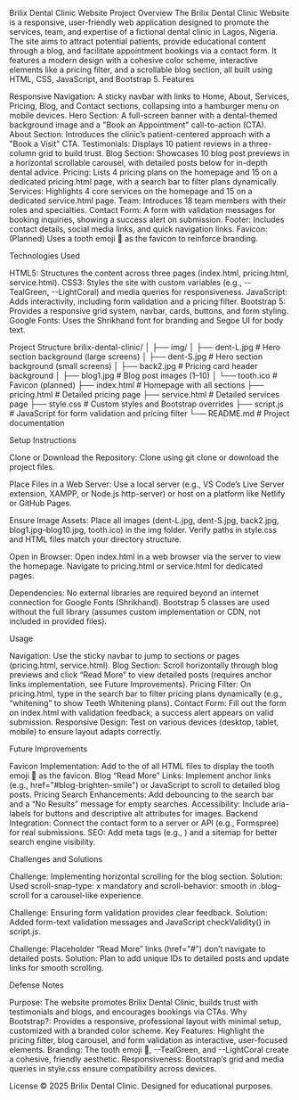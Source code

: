Brilix Dental Clinic Website
Project Overview
The Brilix Dental Clinic Website is a responsive, user-friendly web application designed to promote the services, team, and expertise of a fictional dental clinic in Lagos, Nigeria. The site aims to attract potential patients, provide educational content through a blog, and facilitate appointment bookings via a contact form. It features a modern design with a cohesive color scheme, interactive elements like a pricing filter, and a scrollable blog section, all built using HTML, CSS, JavaScript, and Bootstrap 5.
Features

Responsive Navigation: A sticky navbar with links to Home, About, Services, Pricing, Blog, and Contact sections, collapsing into a hamburger menu on mobile devices.
Hero Section: A full-screen banner with a dental-themed background image and a "Book an Appointment" call-to-action (CTA).
About Section: Introduces the clinic’s patient-centered approach with a "Book a Visit" CTA.
Testimonials: Displays 10 patient reviews in a three-column grid to build trust.
Blog Section: Showcases 10 blog post previews in a horizontal scrollable carousel, with detailed posts below for in-depth dental advice.
Pricing: Lists 4 pricing plans on the homepage and 15 on a dedicated pricing.html page, with a search bar to filter plans dynamically.
Services: Highlights 4 core services on the homepage and 15 on a dedicated service.html page.
Team: Introduces 18 team members with their roles and specialties.
Contact Form: A form with validation messages for booking inquiries, showing a success alert on submission.
Footer: Includes contact details, social media links, and quick navigation links.
Favicon: (Planned) Uses a tooth emoji 🦷 as the favicon to reinforce branding.

Technologies Used

HTML5: Structures the content across three pages (index.html, pricing.html, service.html).
CSS3: Styles the site with custom variables (e.g., --TealGreen, --LightCoral) and media queries for responsiveness.
JavaScript: Adds interactivity, including form validation and a pricing filter.
Bootstrap 5: Provides a responsive grid system, navbar, cards, buttons, and form styling.
Google Fonts: Uses the Shrikhand font for branding and Segoe UI for body text.

Project Structure
brilix-dental-clinic/
│
├── img/
│ ├── dent-L.jpg # Hero section background (large screens)
│ ├── dent-S.jpg # Hero section background (small screens)
│ ├── back2.jpg # Pricing card header background
│ ├── blog1.jpg # Blog post images (1–10)
│ └── tooth.ico # Favicon (planned)
├── index.html # Homepage with all sections
├── pricing.html # Detailed pricing page
├── service.html # Detailed services page
├── style.css # Custom styles and Bootstrap overrides
├── script.js # JavaScript for form validation and pricing filter
└── README.md # Project documentation

Setup Instructions

Clone or Download the Repository:
Clone using git clone <repository-url> or download the project files.

Place Files in a Web Server:
Use a local server (e.g., VS Code’s Live Server extension, XAMPP, or Node.js http-server) or host on a platform like Netlify or GitHub Pages.

Ensure Image Assets:
Place all images (dent-L.jpg, dent-S.jpg, back2.jpg, blog1.jpg–blog10.jpg, tooth.ico) in the img folder.
Verify paths in style.css and HTML files match your directory structure.

Open in Browser:
Open index.html in a web browser via the server to view the homepage.
Navigate to pricing.html or service.html for dedicated pages.

Dependencies:
No external libraries are required beyond an internet connection for Google Fonts (Shrikhand).
Bootstrap 5 classes are used without the full library (assumes custom implementation or CDN, not included in provided files).

Usage

Navigation: Use the sticky navbar to jump to sections or pages (pricing.html, service.html).
Blog Section: Scroll horizontally through blog previews and click “Read More” to view detailed posts (requires anchor links implementation, see Future Improvements).
Pricing Filter: On pricing.html, type in the search bar to filter pricing plans dynamically (e.g., “whitening” to show Teeth Whitening plans).
Contact Form: Fill out the form on index.html with validation feedback; a success alert appears on valid submission.
Responsive Design: Test on various devices (desktop, tablet, mobile) to ensure layout adapts correctly.

Future Improvements

Favicon Implementation: Add <link rel="icon" type="image/x-icon" href="img/tooth.ico"> to the <head> of all HTML files to display the tooth emoji 🦷 as the favicon.
Blog “Read More” Links: Implement anchor links (e.g., href="#blog-brighten-smile") or JavaScript to scroll to detailed blog posts.
Pricing Search Enhancements: Add debouncing to the search bar and a “No Results” message for empty searches.
Accessibility: Include aria-labels for buttons and descriptive alt attributes for images.
Backend Integration: Connect the contact form to a server or API (e.g., Formspree) for real submissions.
SEO: Add meta tags (e.g., <meta name="description">) and a sitemap for better search engine visibility.

Challenges and Solutions

Challenge: Implementing horizontal scrolling for the blog section.
Solution: Used scroll-snap-type: x mandatory and scroll-behavior: smooth in .blog-scroll for a carousel-like experience.

Challenge: Ensuring form validation provides clear feedback.
Solution: Added form-text validation messages and JavaScript checkValidity() in script.js.

Challenge: Placeholder “Read More” links (href="#") don’t navigate to detailed posts.
Solution: Plan to add unique IDs to detailed posts and update links for smooth scrolling.

Defense Notes

Purpose: The website promotes Brilix Dental Clinic, builds trust with testimonials and blogs, and encourages bookings via CTAs.
Why Bootstrap?: Provides a responsive, professional layout with minimal setup, customized with a branded color scheme.
Key Features: Highlight the pricing filter, blog carousel, and form validation as interactive, user-focused elements.
Branding: The tooth emoji 🦷, --TealGreen, and --LightCoral create a cohesive, friendly aesthetic.
Responsiveness: Bootstrap’s grid and media queries in style.css ensure compatibility across devices.

License
© 2025 Brilix Dental Clinic. Designed for educational purposes.
